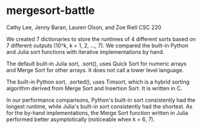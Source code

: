 # mergesort-battle
Cathy Lee, Jenny Baran, Lauren Olson, and Zoe Riell
CSC 220

We created 7 dictionaries to store the runtimes of 4 different sorts based on 7 different outputs (10^k, k = 1, 2, ..., 7). We compared the built-in Python and Julia sort functions with iterative implementations by hand.

The default built-in Julia sort, .sort(), uses Quick Sort for numeric arrays and Merge Sort for other arrays. It does not call a lower level language.

The built-in Python sort, .sorted(), uses Timsort, which is a hybrid sorting algorithm derived from Merge Sort and Insertion Sort. It is written in C.

In our performance comparisons, Python's built-in sort consistently had the longest runtime, while Julia's built-in sort consistently had the shortest. As for the by-hand implementations, the Merge Sort function written in Julia performed better asymptotically (noticeable when k = 6, 7).